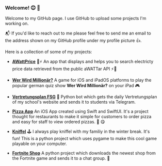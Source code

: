### Welcome! 😊 👋

<!--
**sp4c38/sp4c38** is a ✨ _special_ ✨ repository because its `README.md` (this file) appears on your GitHub profile.

Here are some ideas to get you started:

- 🔭 I’m currently working on ...
- 🌱 I’m currently learning ...
- 👯 I’m looking to collaborate on ...
- 🤔 I’m looking for help with ...
- 💬 Ask me about ...
- 📫 How to reach me: ...
- 😄 Pronouns: ...
- ⚡ Fun fact: ...
-->

Welcome to my GitHub page. I use GitHub to upload some projects I'm working on.

<!--
![sp4c38's github stats](https://github-readme-stats.vercel.app/api?username=sp4c38&show_icons=true&count_private=true)
-->

📬 If you'd like to reach out to me please feel free to send me an email to the address shown on my GitHub profile under my profile picture 👍.

Here is a collection of some of my projects:
- **[AWattPrice](https://github.com/sp4c38/AWattPrice)** 🔋⚡️ An app that displays and helps you to search electricty price data retrieved from the public aWATTar API ⚡️🔋

- **[Wer Wird Millionär?](https://github.com/sp4c38/WerWirdMillionaer)** A game for iOS and iPadOS platforms to play the popular german quiz show **Wer Wird Millionär?** on your iPad 🎮

- **[Vertretungsplan FSG](https://github.com/sp4c38/vertretungsplan-fsg)** 📆 Python bot which gets the daily Vertretungsplan of my school's website and sends it to students via Telegram.

- **[Pizza App](https://github.com/sp4c38/PizzaApp)** An iOS App created using Swift and SwiftUI. It's a project thought for restaurants to make it simple for customers to order pizza and easy for staff to view ordered pizzas. 🍕 😋

- **[Kniffel](https://github.com/sp4c38/kniffel)** 🕹 I always play kniffel with my familiy in the winter break. It's fun! This is a python project which uses pygame to make this cool game playable on your computer.

- **[Fortnite Shop](https://github.com/sp4c38/fortnite_shop)** A python project which downloads the newest shop from the Fortnite game and sends it to a chat group. 👾
